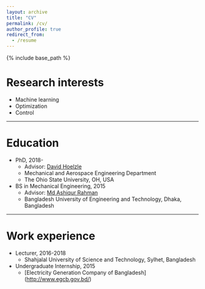 ```yaml
---
layout: archive
title: "CV"
permalink: /cv/
author_profile: true
redirect_from:
  - /resume
---
```


{% include base_path %}

  
Research interests
======
* Machine learning 
* Optimization
* Control
----------------------------

Education
======
* PhD, 2018- 
  * Advisor: [David Hoelzle](https://hrl.engineering.osu.edu/people/hoelzle.1)
  * Mechanical and Aerospace Engineering Department
  * The Ohio State University, OH, USA
* BS in Mechanical Engineering, 2015 
  * Advisor: [Md Ashiqur Rahman](https://ashiqurrahman.buet.ac.bd/)
  * Bangladesh University of Engineering and Technology, Dhaka, Bangladesh
--------------------------------

Work experience
======
* Lecturer, 2016-2018
  * Shahjalal University of Science and Technology, Sylhet, Bangladesh
* Undergraduate Internship, 2015
   * [Electricity Generation Company of Bangladesh] (http://www.egcb.gov.bd/)

  
